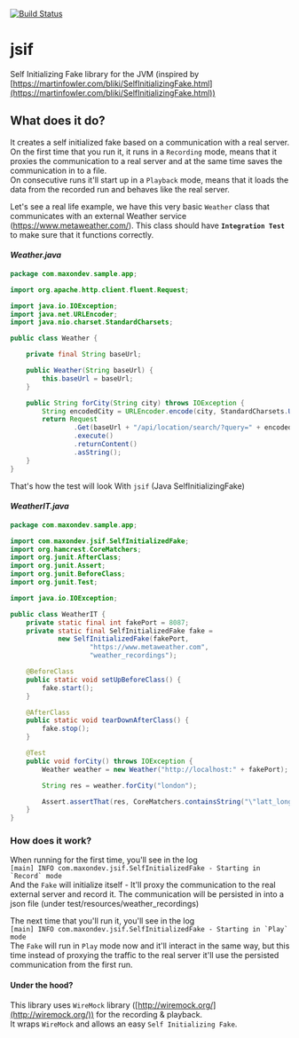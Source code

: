 [![Build Status](https://travis-ci.org/maximn/jsif.svg?branch=master)](https://travis-ci.org/maximn/jsif)


# jsif
Self Initializing Fake library for the JVM (inspired by [https://martinfowler.com/bliki/SelfInitializingFake.html](https://martinfowler.com/bliki/SelfInitializingFake.html))

## What does it do?
It creates a self initialized fake based on a communication with a real server.  
On the first time that you run it, it runs in a `Recording` mode, means that it proxies the communication to a real server and at the same time saves the communication in to a file.    
On consecutive runs it'll start up in a `Playback` mode, means that it loads the data from the recorded run and behaves like the real server.


Let's see a real life example, we have this very basic `Weather` class that communicates with an external Weather service (https://www.metaweather.com/).
This class should have **`Integration Test`** to make sure that it functions correctly.


#### *Weather.java*
``` java
package com.maxondev.sample.app;

import org.apache.http.client.fluent.Request;

import java.io.IOException;
import java.net.URLEncoder;
import java.nio.charset.StandardCharsets;

public class Weather {

    private final String baseUrl;

    public Weather(String baseUrl) {
        this.baseUrl = baseUrl;
    }

    public String forCity(String city) throws IOException {
        String encodedCity = URLEncoder.encode(city, StandardCharsets.UTF_8.name());
        return Request
                .Get(baseUrl + "/api/location/search/?query=" + encodedCity)
                .execute()
                .returnContent()
                .asString();
    }
}
```


That's how the test will look With `jsif` (Java SelfInitializingFake)


#### *WeatherIT.java*
``` java
package com.maxondev.sample.app;

import com.maxondev.jsif.SelfInitializedFake;
import org.hamcrest.CoreMatchers;
import org.junit.AfterClass;
import org.junit.Assert;
import org.junit.BeforeClass;
import org.junit.Test;

import java.io.IOException;

public class WeatherIT {
    private static final int fakePort = 8087;
    private static final SelfInitializedFake fake =
            new SelfInitializedFake(fakePort,
                    "https://www.metaweather.com",
                    "weather_recordings");

    @BeforeClass
    public static void setUpBeforeClass() {
        fake.start();
    }

    @AfterClass
    public static void tearDownAfterClass() {
        fake.stop();
    }

    @Test
    public void forCity() throws IOException {
        Weather weather = new Weather("http://localhost:" + fakePort);

        String res = weather.forCity("london");

        Assert.assertThat(res, CoreMatchers.containsString("\"latt_long\":\"51.506321,-0.12714\""));
    }
}
```



### How does it work?
When running for the first time, you'll see in the log   
``[main] INFO com.maxondev.jsif.SelfInitializedFake - Starting in `Record` mode``  
And the `Fake` will initialize itself - It'll proxy the communication to the real external server and record it. The communication will be persisted in into a json file (under test/resources/weather_recordings)


The next time that you'll run it, you'll see in the log  
``[main] INFO com.maxondev.jsif.SelfInitializedFake - Starting in `Play` mode``    
The `Fake` will run in `Play` mode now and it'll interact in the same way, but this time instead of proxying the traffic to the real server it'll use the persisted communication from the first run.




#### Under the hood?
This library uses `WireMock` library ([http://wiremock.org/](http://wiremock.org/)) for the recording & playback.    
It wraps `WireMock` and allows an easy `Self Initializing Fake`.